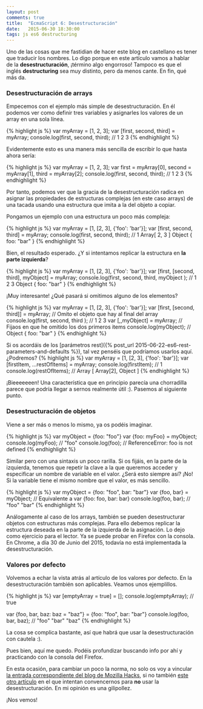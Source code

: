 ```yaml
---
layout: post
comments: true
title:  "EcmaScript 6: Desestructuración"
date:   2015-06-30 18:30:00
tags: js es6 destructuring
---
```


Uno de las cosas que me fastidian de hacer este blog en castellano es tener que traducir los nombres. Lo digo porque en este artículo vamos a hablar de la **desestructuración**, ¡término algo engorroso! Tampoco es que el inglés **destructuring** sea muy distinto, pero da menos cante. En fin, qué más da.

### Desestructuración de arrays

Empecemos con el ejemplo más simple de desestructuración. En él podemos ver como definir tres variables y asignarles los valores de un array en una sola línea.

{% highlight js %}
var myArray = [1, 2, 3];
var [first, second, third] = myArray;
console.log(first, second, third); // 1 2 3
{% endhighlight %}

Evidentemente esto es una manera más sencilla de escribir lo que hasta ahora sería:

{% highlight js %}
var myArray = [1, 2, 3];
var first = myArray[0],
    second = myArray[1],
    third = myArray[2];
console.log(first, second, third); // 1 2 3
{% endhighlight %}

Por tanto, podemos ver que la gracia de la desestructuración radica en asignar las propiedades de estructuras complejas (en este caso arrays) de una tacada usando una estructura que imita a la del objeto a copiar.

Pongamos un ejemplo con una estructura un poco más compleja:

{% highlight js %}
var myArray = [1, [2, 3], {'foo': 'bar'}];
var [first, second, third] = myArray;
console.log(first, second, third); // 1 Array[ 2, 3 ] Object { foo: "bar" }
{% endhighlight %}

Bien, el resultado esperado. ¿Y si intentamos replicar la estructura en **la parte izquierda**?

{% highlight js %}
var myArray = [1, [2, 3], {'foo': 'bar'}];
var [first, [second, third], myObject] = myArray;
console.log(first, second, third, myObject ); // 1 2 3 Object { foo: "bar" }
{% endhighlight %}

¡Muy interesante! ¿Qué pasará si omitimos alguno de los elementos?

{% highlight js %}
var myArray = [1, [2, 3], {'foo': 'bar'}];
var [first, [second, third]] = myArray; // Omito el objeto que hay al final del array
console.log(first, second, third ); // 1 2 3
var [,,myObject] = myArray; // Fijaos en que he omitido los dos primeros items
console.log(myObject); // Object { foo: "bar" }
{% endhighlight %}

Si os acordáis de los [parámetros rest]({% post_url 2015-06-22-es6-rest-parameters-and-defaults %}), tal vez penséis que podríamos usarlos aquí. ¿Podremos?
{% highlight js %}
var myArray = [1, [2, 3], {'foo': 'bar'}];
var [firstItem, ...restOfItems] = myArray;
console.log(firstItem); // 1
console.log(restOfItems); // Array [ Array[2], Object ]
{% endhighlight %}

¡Bieeeeeeen! Una característica que en principio parecía una chorradilla parece que podría llegar a sernos realmente útil :). Pasemos al siguiente punto.

###  Desestructuración de objetos

Viene a ser más o menos lo mismo, ya os podéis imaginar.

{% highlight js %}
var myObject = {foo: "foo"}
var {foo: myFoo} = myObject;
console.log(myFoo); // "foo"
console.log(foo); // ReferenceError: foo is not defined
{% endhighlight %}

Similar pero con una sintaxis un poco rarilla. Si os fijáis, en la parte de la izquierda, tenemos que repetir la clave a la que queremos acceder y especificar un nombre de variable en el valor. ¿Será esto siempre así? ¡No! Si la variable tiene el mismo nombre que el valor, es más sencillo.

{% highlight js %}
var myObject = {foo: "foo", bar: "bar"}
var {foo, bar} = myObject; // Equivalente a var {foo: foo, bar: bar}
console.log(foo, bar); // "foo" "bar"
{% endhighlight %}

Análogamente al caso de los arrays, también se pueden desestructurar objetos con estructuras más complejas. Para ello debemos replicar la estructura deseada en la parte de la izquierda de la asignación. Lo dejo como ejercicio para el lector. Ya se puede probar en Firefox con la consola. En Chrome, a día 30 de Junio del 2015, todavía no está implementada la desestructuración.

### Valores por defecto

Volvemos a echar la vista atrás al artículo de los valores por defecto. En la desestructuración también son aplicables. Veamos unos ejemplillos.

{% highlight js %}
var [emptyArray = true] = [];
console.log(emptyArray); // true

var {foo, bar, baz: baz = "baz"} = {foo: "foo", bar: "bar"}
console.log(foo, bar, baz); // "foo" "bar" "baz"
{% endhighlight %}

La cosa se complica bastante, así que habrá que usar la desestructuración con cautela :).

Pues bien, aquí me quedo. Podéis profundizar buscando info por ahí y practicando con la consola del Firefox.

En esta ocasión, para cambiar un poco la norma, no solo os voy a vincular [la entrada correspondiente del blog de Mozilla Hacks][fuente_original], si no también [este otro artículo][desestructuracion_es_terrible] en el que intentan convencernos para **no** usar la desestructuración. En mi opinión es una gilipollez.

¡Nos vemos!

[fuente_original]: https://hacks.mozilla.org/2015/05/es6-in-depth-destructuring/
[desestructuracion_es_terrible]: http://teeohhem.com/why-destructuring-is-a-terrible-idea-in-es6/
